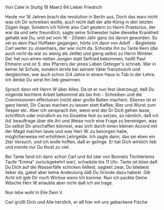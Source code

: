  Von Calw in Stuttg 18 Maerz 64
Lieber Friedrich

Heute vor 16 Jahren brach die revolution in Berlin aus. Doch das wars nicht was ich Dir schreiben wollte, auch nicht daß der alte König in den letzten Zügen liege. Sondern ich führte also Carl gestern zu Herrn Praetorius, der war da und sehr freundlich, sagte seine Schwester habe dieselbe Krankheit gehabt wie Du, und sei vom 16 - 20sten Jahr ganz los davon geworden. So sei es dem Paul Hoffaker gegangen, hörte ich dann von Adolf. - Begleitete Carl weiter zu Josenhans, der war nicht da. Schickte ihn zu Tante Kern (die auch nicht da war so wenig als Jettle) und gieng selbst zu Herrn Winkler. Der hat nun einen netten Jungen statt Seifried bekommen, heißt Paul Ehmann und ist S. des Pfarrers der jenes Leben Oetinger's schrieb. War in keiner lat Schule, sondern lernte bei seinem Vater französisch und dergleichen, war auch schon 3/4 Jahre in einem Haus in Tüb in der Lehre. Ich denke Du wirst ihn lieb gewinnen.

Sprach dann mit Herrn W über Alles. Da ist er nun fest überzeugt, daß Du nirgends leichtere Arbeit bekommst als bei ihm - Schreiben und die Commissionen effectuiren (nicht aber große Ballen machen). Ebenso ist er ganz bereit, Dir Cacao machen zu lassen statt Kaffee, Bier und Wurst zum Vesper etc. Aber ich versprach ihm, wenn erst der Dr Dich gehen lasse, schriftlich oder mündlich es ins Einzelne fest zu setzen, so nämlich, daß ich Ad. beauftrage über die Art und Weise noch eine Frage zu bereinigen, was Du selbst Dir anschaffen könnest, was sich durch einen kleinen Accord mit der Magd machen lasse und was Herr W. zu besorgen habe, möglicherweise mit erhöhtem Lehrgelde. Ich sagte dann, das sei eben ein 2ter Versuch, und ich wolle hoffen, daß er gelinge. Er hat Dich wirklich lieb und meinte nur Du thust zu viel.

Bei Tante fand ich dann schon Carl und Ad (der von Bonnets Töchterleins Taufe "Emma" zurückgekehrt war), schwäzte bis 11 Uhr. Tante ist böse daß Du Dich auf die Wasserfälle schicken ließest, sagtest zwar, Du bliebest lieber da, gabst aber keine Andeutung daß Du Gründe dazu habest. Gib Acht ich geb Dir noch Wichse wenn ich komme. Nun ich packte Deine Wäsche Herr W erlaubte aber nicht daß ich sie trage.

 Nun lebe wohl In
 Eile Dein V.

Carl grüßt Dich und Alle herzlich, er aß hier mit uns gebackene Fische 

